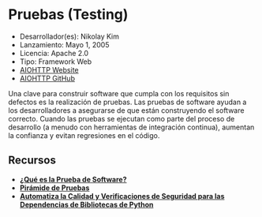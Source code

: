 # Pruebas (Testing)

- Desarrollador(es): Nikolay Kim
- Lanzamiento: Mayo 1, 2005
- Licencia: Apache 2.0
- Tipo: Framework Web
- [AIOHTTP Website](https://docs.aiohttp.org/en/stable/)
- [AIOHTTP GitHub](https://github.com/aio-libs/aiohttp)

Una clave para construir software que cumpla con los requisitos sin defectos es la realización de pruebas. Las pruebas de software ayudan a los desarrolladores a asegurarse de que están construyendo el software correcto. Cuando las pruebas se ejecutan como parte del proceso de desarrollo (a menudo con herramientas de integración continua), aumentan la confianza y evitan regresiones en el código.

## Recursos

- **[¿Qué es la Prueba de Software?](https://www.guru99.com/software-testing-introduction-importance.html)**
- **[Pirámide de Pruebas](https://www.browserstack.com/guide/testing-pyramid-for-test-automation)**
- **[Automatiza la Calidad y Verificaciones de Seguridad para las Dependencias de Bibliotecas de Python](https://thenewstack.io/automate-quality-security-checks-for-python-library-dependencies/)**
